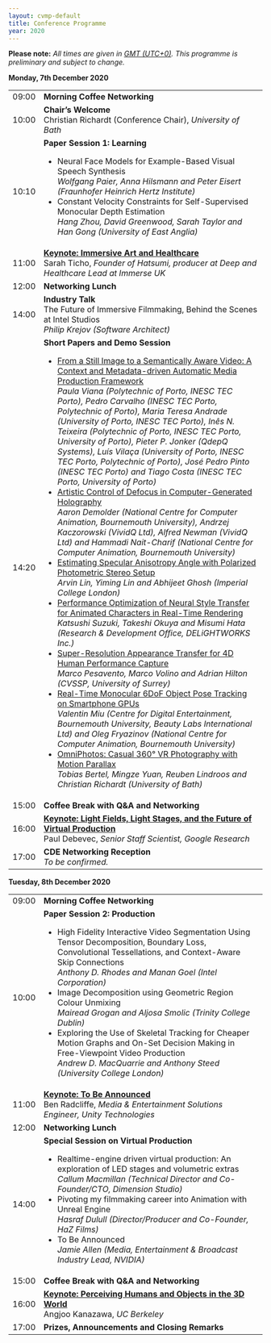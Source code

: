 ```yaml
---
layout: cvmp-default
title: Conference Programme
year: 2020
---
```

<span class="label label-info"><b>Please note:</b></span>
<em>All times are given in <a href="https://time.is/GMT">GMT (UTC+0)</a>. This programme is preliminary and subject to change.</em>

<div class="col-12 col-sm-12 col-lg-12">
	<a name="Monday"></a>
	<div class="panel panel-default">
		<div class="panel-heading"><b>Monday, 7th December 2020</b></div>
		<table class="table table-striped">
			<tr>
				<td>09:00</td>
				<td><b>Morning Coffee Networking</b></td>
			</tr>
			<tr>
				<td>10:00</td>
				<td><b>Chair’s Welcome</b><br/>Christian Richardt (Conference Chair), <i>University of Bath</i></td>
			</tr>
			<tr>
				<td>10:10</td>
				<td><b>Paper Session 1: Learning</b><br/>
					<ul>
						<li>Neural Face Models for Example-Based Visual Speech Synthesis<br/><i>Wolfgang Paier, Anna Hilsmann and Peter Eisert (Fraunhofer Heinrich Hertz Institute)</i></li>
						<li>Constant Velocity Constraints for Self-Supervised Monocular Depth Estimation<br/><i>Hang Zhou, David Greenwood, Sarah Taylor and Han Gong (University of East Anglia)</i></li>
					</ul>
				</td>
			</tr>
			<tr>
				<td>11:00</td><td><a href="/2020/keynotes/#ST"><b>Keynote: Immersive Art and Healthcare</b></a><br/>Sarah Ticho, <i>Founder of Hatsumi, producer at Deep and Healthcare Lead at Immerse UK</i></td>
			</tr>
			<tr>
				<td>12:00</td>
				<td><b>Networking Lunch</b></td>
			</tr>
			<tr>
				<td>14:00</td>
				<td><b>Industry Talk</b><br/>
					The Future of Immersive Filmmaking, Behind the Scenes at Intel Studios<br>
					<i>Philip Krejov (Software Architect)</i>
				</td>
			</tr>
			<tr>
				<td>14:20</td>
				<td><b>Short Papers and Demo Session</b><br/>
					<ul>
						<li><a target ="_blank" href="/files/2020/short/6.pdf">From a Still Image to a Semantically Aware Video: A Context and Metadata-driven Automatic Media Production Framework</a><br/><i>Paula Viana (Polytechnic of Porto, INESC TEC Porto), Pedro Carvalho (INESC TEC Porto, Polytechnic of Porto), Maria Teresa Andrade (University of Porto, INESC TEC Porto), Inês N. Teixeira (Polytechnic of Porto, INESC TEC Porto, University of Porto), Pieter P. Jonker (QdepQ Systems), Luís Vilaça (University of Porto, INESC TEC Porto, Polytechnic of Porto), José Pedro Pinto (INESC TEC Porto) and Tiago Costa (INESC TEC Porto, University of Porto) </i></li>
						<li><a target ="_blank" href="/files/2020/short/11.pdf">Artistic Control of Defocus in Computer-Generated Holography</a><br/><i>Aaron Demolder (National Centre for Computer Animation, Bournemouth University), Andrzej Kaczorowski (VividQ Ltd), Alfred Newman (VividQ Ltd) and Hammadi Nait-Charif (National Centre for Computer Animation, Bournemouth University)</i></li>
						<li><a target ="_blank" href="/files/2020/short/12.pdf">Estimating Specular Anisotropy Angle with Polarized Photometric Stereo Setup</a><br/><i>Arvin Lin, Yiming Lin and Abhijeet Ghosh (Imperial College London)</i></li>
						<li><a target ="_blank" href="/files/2020/short/13.pdf">Performance Optimization of Neural Style Transfer for Animated Characters in Real-Time Rendering</a><br/><i>Katsushi Suzuki, Takeshi Okuya and Misumi Hata (Research & Development Office, DELiGHTWORKS Inc.)</i></li>						
						<li><a target ="_blank" href="/files/2020/short/16.pdf">Super-Resolution Appearance Transfer for 4D Human Performance Capture</a><br/><i>Marco Pesavento, Marco Volino and Adrian Hilton (CVSSP, University of Surrey)</i></li>
						<li><a target ="_blank" href="/files/2020/short/17.pdf">Real-Time Monocular 6DoF Object Pose Tracking on Smartphone GPUs</a><br/><i>Valentin Miu (Centre for Digital Entertainment, Bournemouth University, Beauty Labs International Ltd) and Oleg Fryazinov (National Centre for Computer Animation, Bournemouth University)</i></li>
						<li><a target ="_blank" href="/files/2020/demo/15.pdf">OmniPhotos: Casual 360° VR Photography with Motion Parallax</a><br/><i>Tobias Bertel, Mingze Yuan, Reuben Lindroos and Christian Richardt (University of Bath)</i></li>
					</ul>
				</td>
			</tr>
			<tr>
				<td>15:00</td>
				<td><b>Coffee Break with Q&amp;A and Networking</b></td>
			</tr>
			<tr>
				<td>16:00</td><td><a href="/2020/keynotes/#PD"><b>Keynote: Light Fields, Light Stages, and the Future of Virtual Production</b></a><br/>Paul Debevec, <i>Senior Staff Scientist, Google Research</i></td>
			</tr>
			<tr>
				<td>17:00</td>
				<td><b>CDE Networking Reception</b><br/><i>To be confirmed.</i></td>
			</tr>
		</table>
	</div>
	<a name="Tuesday"></a>
	<div class="panel panel-default">
		<div class="panel-heading"><b>Tuesday, 8th December 2020</b></div>
		<table class="table table-striped">
			<tr>
				<td>09:00</td>
				<td><b>Morning Coffee Networking</b></td>
			</tr>
			<tr>
				<td>10:00</td>
				<td><b>Paper Session 2: Production</b><br/>
					<ul>
						<li>High Fidelity Interactive Video Segmentation Using Tensor Decomposition, Boundary Loss, Convolutional Tessellations, and Context-Aware Skip Connections<br/><i>Anthony D. Rhodes and Manan Goel (Intel Corporation)</i></li>
						<li>Image Decomposition using Geometric Region Colour Unmixing<br/><i>Mairead Grogan and Aljosa Smolic (Trinity College Dublin)</i></li>
						<li>Exploring the Use of Skeletal Tracking for Cheaper Motion Graphs and On-Set Decision Making in Free-Viewpoint Video Production<br/><i>Andrew D. MacQuarrie and Anthony Steed (University College London)</i></li>
					</ul>
				</td>
			</tr>
			<tr>
				<td>11:00</td><td><a href="/2020/keynotes/"><b>Keynote: To Be Announced</b></a><br/>Ben Radcliffe, <i>Media & Entertainment Solutions Engineer, Unity Technologies</i></td>
			</tr>
			<tr>
				<td>12:00</td>
				<td><b>Networking Lunch</b></td>
			</tr>
			<tr>
				<td>14:00</td>
				<td><b>Special Session on Virtual Production</b><br/>
					<ul>
						<li>Realtime-engine driven virtual production: An exploration of LED stages and volumetric extras<br><i>Callum Macmillan (Technical Director and Co-Founder/CTO, Dimension Studio)</i></li>
						<li>Pivoting my filmmaking career into Animation with Unreal Engine<br><i>Hasraf Dulull (Director/Producer and Co-Founder, HaZ Films)</i></li>
						<li>To Be Announced<br><i>Jamie Allen (Media, Entertainment & Broadcast Industry Lead, NVIDIA)</i></li>
					</ul>
				</td>
			</tr>
			<tr>
				<td>15:00</td>
				<td><b>Coffee Break with Q&amp;A and Networking</b></td>
			</tr>
			<tr>
				<td>16:00</td><td><a href="/2020/keynotes/#AK"><b>Keynote: Perceiving Humans and Objects in the 3D World</b></a><br/>Angjoo Kanazawa, <i>UC Berkeley</i></td>
			</tr>
			<tr>
				<td>17:00</td>
				<td><b>Prizes, Announcements and Closing Remarks</b></td>
			</tr>
		</table>
	</div>
</div>

